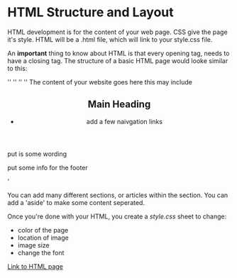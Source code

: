 # HTML Structure and Layout

HTML development is for the content of your web page.  CSS give the page it's style.  HTML will be a .html file, which will link to your style.css file.

An **important** thing to know about HTML is that every opening tag, needs to have a closing tag.  The structure of a basic HTML page would looke similar to this:

'<!DOCTYPE html>'
'<html>'
    '<head>'
        '<title>'
        This is what goes on the tab in your bowser
        '</title>'
    </head>
    <body> 
    The content of your website goes here this may include
       <header>
            <h2> Main Heading </h2>
            <nav> 
                <ul>
                    <li> add a few naivgation links </li>
                </ul>
            </nav>
        </header>
        <section>
            <p> put is some wording </p>
        </section>
    <footer> put some info for the footer </footer>
    </body>
</html>'

You can add many different sections, or articles within the section.  You can add a 'aside' to make some content seperated.

Once you're done with your HTML, you create a *style.css* sheet to change:

- color of the page
- location of image
- image size 
- change the font

[Link to HTML page](http://127.0.0.1:5500/html-css-js/index.html)
